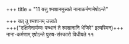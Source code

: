 +++
title = "11 यत्तु श्मशानमुच्यते नानाकर्मणामेषोऽन्ते"

+++
यत् तु श्मशानम् उच्यते  
+++("दक्षिणेनार्यम्णः पन्थानं ते श्मशानानि भेजिरे" इत्यस्मिन्)+++  
नाना-कर्मणाम् एषोऽन्ते पुरुष-संस्कारो विधीयते ११